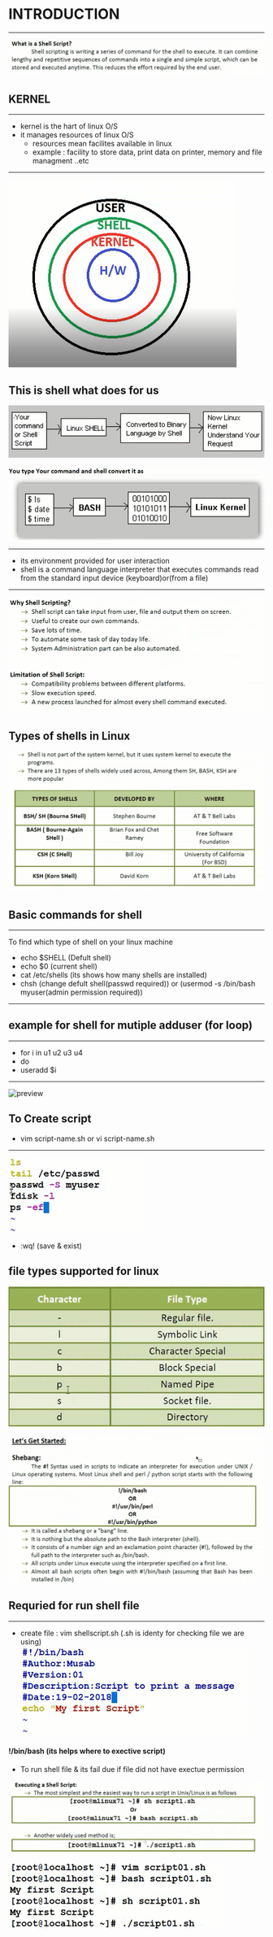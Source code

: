 # INTRODUCTION 
---
![preview](./images/shell.png)

## KERNEL
---
* kernel is the hart of linux O/S 
* it manages resources of linux O/S 
  * resources mean facilites available in linux 
  * example : facility to store data, print data on printer, memory and file managment ..etc

---

![preview](./images/S1.png)

## This is shell what does for us 
![preview](./images/S2.png)

![preview](./images/s3.png)

--- 
* its environment provided for user interaction
* shell is a command language interpreter that executes commands read from the standard input device (keyboard)or(from a file)

----

![preview](./images/s5.png)

## Types of shells in Linux
![preview](./images/s4.png)

## Basic commands for shell
---
To find which type of shell on your linux machine 
   * echo $SHELL (Defult shell)
   * echo $0 (current shell)
   * cat /etc/shells (its shows how many shells are installed)
   * chsh (change defult shell(passwd required)) or (usermod -s /bin/bash myuser(admin permission required))
---

## example for shell for mutiple adduser (for loop) 
---
* for i in u1 u2 u3 u4 
* do
* useradd $i

---
![preview](./images/S6b.png)

## To Create script 

* vim script-name.sh or vi script-name.sh
---
![preview](./images/cmd.png)

* :wq! (save & exist)
## file types supported for linux 

![preview](./images/basic-cmd.png)

![preview](./images/s7.png)


## Requried for run shell file
---
* create file : vim shellscript.sh (.sh is identy for checking file we are using)
![preview](./images/s9.png)
#### !/bin/bash  (its helps where to exective script)
* To run shell file  & its fail due if file did not have exectue permission

![preview](./images/s8.png)

![preview](./images/s10.png) 

